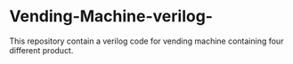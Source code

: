 # Vending-Machine-verilog-
This repository contain a verilog code for vending machine containing four different product.
